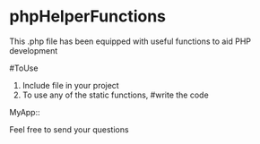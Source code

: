 # phpHelperFunctions

This .php file has been equipped with useful functions to aid PHP development

#ToUse

1. Include file in your project
2. To use any of the static functions, 
#write the code

MyApp::<function name>

Feel free to send your questions
